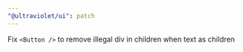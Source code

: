 ```yaml
---
"@ultraviolet/ui": patch
---
```


Fix `<Button />` to remove illegal div in children when text as children
